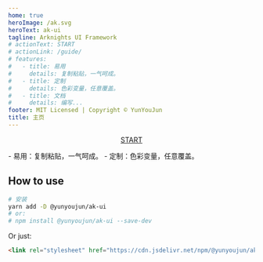 ```yaml
---
home: true
heroImage: /ak.svg
heroText: ak-ui
tagline: Arknights UI Framework
# actionText: START
# actionLink: /guide/
# features:
#   - title: 易用
#     details: 复制粘贴，一气呵成。
#   - title: 定制
#     details: 色彩变量，任意覆盖。
#   - title: 文档
#     details: 编写...
footer: MIT Licensed | Copyright © YunYouJun
title: 主页
---
```


<div style="text-align:center">
  <a class="ak-button--start" href="/guide/">
    <div class="icon triangle-right"></div>
    <div class="label">START</div>
  </a>
</div>

<p class="ak-card ak-card--outline">
- 易用：复制粘贴，一气呵成。
- 定制：色彩变量，任意覆盖。
</p>

## How to use

```bash
# 安装
yarn add -D @yunyoujun/ak-ui
# or:
# npm install @yunyoujun/ak-ui --save-dev
```

Or just:

```html
<link rel="stylesheet" href="https://cdn.jsdelivr.net/npm/@yunyoujun/ak-ui" />
```
